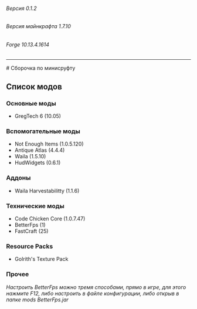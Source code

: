 ###### Версия 0.1.2
###### Версия майнкрафта 1.7.10
###### Forge 10.13.4.1614
###### 
<hr>
# Сборочка по минисруфту 


## Список модов 

### Основные моды
* GregTeсh 6 (10.05)

### Вспомогательные моды
* Not Enough Items (1.0.5.120)
* Antique Atlas (4.4.4)
* Waila (1.5.10)
* HudWidgets (0.6.1)

### Аддоны
* Waila Harvestabilitty (1.1.6)

### Технические моды
* Code Chicken Core (1.0.7.47)
* BetterFps (1)
* FastCraft (25)

### Resource Packs
* Golrith's Texture Pack

### Прочее

*Настроить BetterFps можно тремя способами, прямо в игре, для этого нажмите F12, либо настроить в файле конфигурации, либо открыв в папке mods BetterFps.jar*
